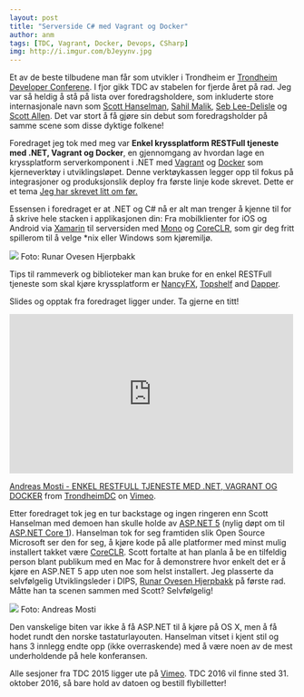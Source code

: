 ```yaml
---
layout: post
title: "Serverside C# med Vagrant og Docker"
author: anm
tags: [TDC, Vagrant, Docker, Devops, CSharp]
img: http://i.imgur.com/bJeyynv.jpg 
---
```


Et av de beste tilbudene man får som utvikler i Trondheim er [Trondheim Developer Conferene](http://2015.trondheimdc.no/). I fjor gikk TDC av stabelen for fjerde året på rad. Jeg var så heldig å stå på lista over foredragsholdere, som inkluderte store internasjonale navn som [Scott Hanselman](http://www.hanselman.com/), [Sahil Malik](http://blah.winsmarts.com/), [Seb Lee-Delisle](http://seb.ly/) og [Scott Allen](http://odetocode.com/about/scott-allen). Det var stort å få gjøre sin debut som foredragsholder på samme scene som disse dyktige folkene!

<!--more-->

Foredraget jeg tok med meg var **Enkel kryssplatform RESTFull tjeneste med .NET, Vagrant og Docker**, en gjennomgang av hvordan lage en kryssplatform serverkomponent i .NET med  [Vagrant](https://www.vagrantup.com/) og [Docker](https://www.docker.com/) som kjerneverktøy i utviklingsløpet. Denne verktøykassen legger opp til fokus på integrasjoner og produksjonslik deploy fra første linje kode skrevet. Dette er et tema [Jeg har skrevet litt om før.](http://blog.amosti.net/build-test-and-deploy-net-apps-with-vagrant-and-docker/)

Essensen i foredraget er at .NET og C# nå er alt man trenger å kjenne til for å skrive hele stacken i applikasjonen din: Fra mobilklienter for iOS og Android via [Xamarin](https://xamarin.com/) til serversiden med [Mono](http://www.mono-project.com/) og [CoreCLR](https://github.com/dotnet/coreclr/wiki), som gir deg fritt spillerom til å velge *nix eller Windows som kjøremiljø.

![](http://i.imgur.com/bJeyynv.jpg)
Foto: Runar Ovesen Hjerpbakk

Tips til rammeverk og biblioteker man kan bruke for en enkel RESTFull tjeneste som skal kjøre kryssplatform er [NancyFX](http://nancyfx.org/), [Topshelf](http://topshelf-project.com/) and [Dapper](https://github.com/StackExchange/dapper-dot-net).

Slides og opptak fra foredraget ligger under. Ta gjerne en titt!

<script async class="speakerdeck-embed" data-id="3191aeafb0bf493b8be90abe01639bce" data-ratio="1.77777777777778" src="//speakerdeck.com/assets/embed.js"></script>


<iframe src="https://player.vimeo.com/video/144964559" width="500" height="281" frameborder="0" webkitallowfullscreen mozallowfullscreen allowfullscreen></iframe> <p><a href="https://vimeo.com/144964559">Andreas Mosti - ENKEL RESTFULL TJENESTE MED .NET, VAGRANT OG DOCKER</a> from <a href="https://vimeo.com/trondheimdc">TrondheimDC</a> on <a href="https://vimeo.com">Vimeo</a>.</p>


Etter foredraget tok jeg en tur backstage og ingen ringeren enn Scott Hanselman med demoen han skulle holde av [ASP.NET 5](http://www.asp.net/vnext) (nylig døpt om til [ASP.NET Core 1](http://www.hanselman.com/blog/ASPNET5IsDeadIntroducingASPNETCore10AndNETCore10.aspx)). Hanselman tok for seg framtiden slik Open Source Microsoft ser den for seg, å kjøre kode på alle platformer med minst mulig installert takket være [CoreCLR](https://github.com/dotnet/coreclr). Scott fortalte at han planla å be en tilfeldig person blant publikum med en Mac for å demonstrere hvor enkelt det er å kjøre en ASP.NET 5 app uten noe som helst installert. Jeg plasserte da selvfølgelig Utviklingsleder i DIPS, [Runar Ovesen Hjerpbakk](http://hjerpbakk.com/) på første rad. Måtte han ta scenen sammen med Scott? Selvfølgelig!

![](http://i.imgur.com/6Ba2BF7.jpg)
Foto: Andreas Mosti

Den vanskelige biten var ikke å få ASP.NET til å kjøre på OS X, men å få hodet rundt den norske tastaturlayouten. Hanselman vitset i kjent stil og hans 3 innlegg endte opp (ikke overraskende) med å være noen av de mest underholdende på hele konferansen.

Alle sesjoner fra TDC 2015 ligger ute på [Vimeo](https://vimeo.com/trondheimdc/videos). TDC 2016 vil finne sted 31. oktober 2016, så bare hold av datoen og bestill flybilletter!